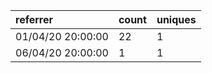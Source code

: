 | referrer          | count | uniques |
| :---------------- | :---- | :------ |
| 01/04/20 20:00:00 | 22    | 1       |
| 06/04/20 20:00:00 | 1     | 1       |